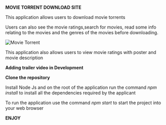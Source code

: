 **MOVIE TORRENT DOWNLOAD SITE**


This application allows users to download movie torrents

Users can also see the movie ratings,search for movies, read some info relating to the movies and the genres of the movies before downloading.



![Movie Torrent](https://static.toiimg.com/photo/72243079.jpeg)




This application also allows users to view movie ratings with poster and movie description

**Adding trailer video in Development**


**Clone the repository**

Install Node Js and on the root of the application run the command *npm install* to install all the dependencies required by the applicant

To run the application use the command *npm start* to start the project into your web browser



**ENJOY**
